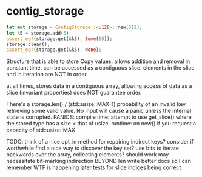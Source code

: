 # contig_storage

```rust
let mut storage = ContigStorage::<u128>::new(512);
let k5 = storage.add(5);
assert_eq!(storage.get(&k5), Some(&5));
storage.clear();
assert_eq!(storage.get(&k5), None);
```

Structure that is able to store Copy values.
allows addition and removal in constant time.
can be accessed as a contiguous slice.
elements in the slice and in iteration are NOT in order.


at all times, stores data in a contiguous array, allowing access of data as a slice (invariant properties)
does NOT guarantee order.


There's a storage.len() / (std::usize::MAX-1) probability of an invalid key retrieving some valid value.
No input will cause a panic unless the internal state is corrupted.
PANICS:
	compile time: attempt to use get_slice() where the stored type has a size < that of usize.
	runtime: on new() if you request a capacity of std::usize::MAX


TODO:
think of a nice opt_in method for repairing indirect keys? consider if worthwhile
find a nice way to discover the key set? use bits to iterate backwards over the array, collecting elements? should work
	may necessitate bit-marking indirection BEYOND len
write better docs so I can remember WTF is happening later
tests for slice indices being correct
